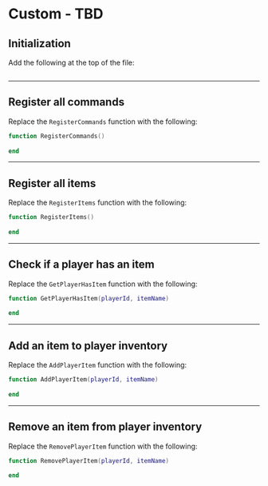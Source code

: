 # Custom - TBD

## Initialization

Add the following at the top of the file:

```lua
```



***

## Register all commands

Replace the `RegisterCommands` function with the following:

```lua
function RegisterCommands()
	
end
```



***

## Register all items

Replace the `RegisterItems` function with the following:

```lua
function RegisterItems()
	
end
```



***

## Check if a player has an item

Replace the `GetPlayerHasItem` function with the following:

```lua
function GetPlayerHasItem(playerId, itemName)
	
end
```



***

## Add an item to player inventory

Replace the `AddPlayerItem` function with the following:

```lua
function AddPlayerItem(playerId, itemName)
	
end
```



***

## Remove an item from player inventory

Replace the `RemovePlayerItem` function with the following:

```lua
function RemovePlayerItem(playerId, itemName)
	
end
```
